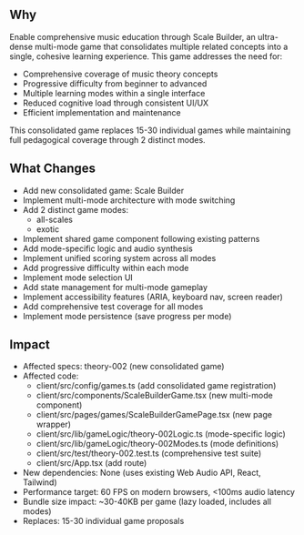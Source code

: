 ## Why
Enable comprehensive music education through Scale Builder, an ultra-dense multi-mode game that consolidates multiple related concepts into a single, cohesive learning experience. This game addresses the need for:
- Comprehensive coverage of music theory concepts
- Progressive difficulty from beginner to advanced
- Multiple learning modes within a single interface
- Reduced cognitive load through consistent UI/UX
- Efficient implementation and maintenance

This consolidated game replaces 15-30 individual games while maintaining full pedagogical coverage through 2 distinct modes.

## What Changes
- Add new consolidated game: Scale Builder
- Implement multi-mode architecture with mode switching
- Add 2 distinct game modes:
  - all-scales
  - exotic
- Implement shared game component following existing patterns
- Add mode-specific logic and audio synthesis
- Implement unified scoring system across all modes
- Add progressive difficulty within each mode
- Implement mode selection UI
- Add state management for multi-mode gameplay
- Implement accessibility features (ARIA, keyboard nav, screen reader)
- Add comprehensive test coverage for all modes
- Implement mode persistence (save progress per mode)

## Impact
- Affected specs: theory-002 (new consolidated game)
- Affected code:
  - client/src/config/games.ts (add consolidated game registration)
  - client/src/components/ScaleBuilderGame.tsx (new multi-mode component)
  - client/src/pages/games/ScaleBuilderGamePage.tsx (new page wrapper)
  - client/src/lib/gameLogic/theory-002Logic.ts (mode-specific logic)
  - client/src/lib/gameLogic/theory-002Modes.ts (mode definitions)
  - client/src/test/theory-002.test.ts (comprehensive test suite)
  - client/src/App.tsx (add route)
- New dependencies: None (uses existing Web Audio API, React, Tailwind)
- Performance target: 60 FPS on modern browsers, <100ms audio latency
- Bundle size impact: ~30-40KB per game (lazy loaded, includes all modes)
- Replaces: 15-30 individual game proposals
